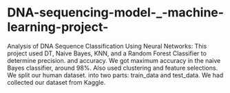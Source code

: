# DNA-sequencing-model-_-machine-learning-project-
Analysis of DNA Sequence Classification Using Neural Networks: This project used DT, Naive Bayes, KNN, and a Random Forest Classifier to determine precision.
and accuracy. We got maximum accuracy in the naive Bayes classifier, around 98%. Also used clustering and feature selections. We split our human dataset.
into two parts: train_data and test_data. We had collected our dataset from Kaggle.
